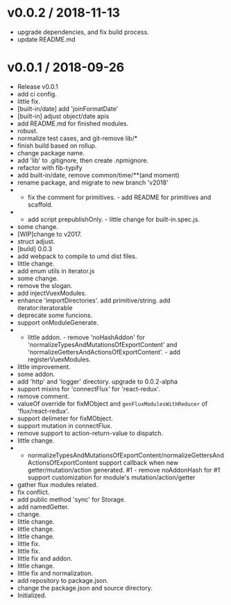
v0.0.2 / 2018-11-13
==================

  * upgrade dependencies, and fix build process.
  * update README.md

v0.0.1 / 2018-09-26
===================

  * Release v0.0.1
  * add ci config.
  * little fix.
  * [built-in/date] add 'joinFormatDate'
  * [built-in] adjust object/date apis
  * add README.md for finished modules.
  * robust.
  * normalize test cases, and git-remove lib/*
  * finish build based on rollup.
  * change package name.
  * add 'lib' to .gitignore, then create .npmignore.
  * refactor with fib-typify
  * add built-in/date, remove common/time/**(and moment)
  * rename package, and migrate to new branch 'v2018'
  * - fix the comment for primitives. - add README for primitives and scaffold.
  * - add script prepublishOnly. - little change for built-in.spec.js.
  * some change.
  * [WIP]change to v2017.
  * struct adjust.
  * [build] 0.0.3
  * add webpack to compile to umd dist files.
  * little change.
  * add enum utils in iterator.js
  * some change.
  * remove the slogan.
  * add injectVuexModules.
  * enhance 'importDirectories'. add primitive/string. add iterator:iteratorable
  * deprecate some funcions.
  * support onModuleGenerate.
  * - little addon. - remove 'noHashAddon' for 'normalizeTypesAndMutationsOfExportContent' and 'normalizeGettersAndActionsOfExportContent'. - add registerVuexModules.
  * little improvement.
  * some addon.
  * add 'http' and 'logger' directory. upgrade to 0.0.2-alpha
  * support mixins for 'connectFlux' for 'react-redux'.
  * remove comment.
  * valueOf override for fixMObject and `genFluxModulesWithReducer` of 'flux/react-redux'.
  * support delimeter for fixMObject.
  * support mutation in connectFlux.
  * remove support to action-return-value to dispatch.
  * little change.
  * - normalizeTypesAndMutationsOfExportContent/normalizeGettersAndActionsOfExportContent support callback when new getter/mutation/action generated. #1 - remove noAddonHash for #1 support customization for module's mutation/action/getter
  * gather flux modules related.
  * fix conflict.
  * add public method 'sync' for Storage.
  * add namedGetter.
  * change.
  * little change.
  * little change.
  * little change.
  * little fix.
  * little fix.
  * little fix and addon.
  * little change.
  * little fix and normalization.
  * add repository to package.json.
  * change the package.json and source directory.
  * Initialized.
